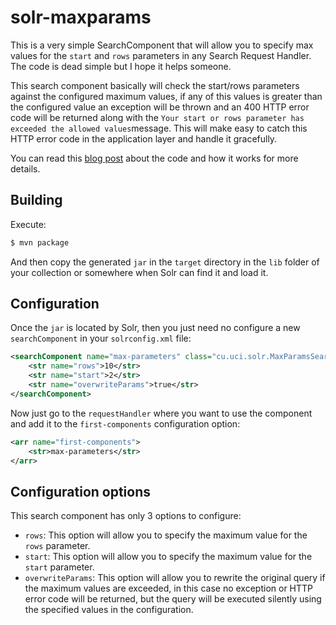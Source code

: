solr-maxparams
==============

This is a very simple SearchComponent that will allow you to specify max values for the `start` and `rows` parameters in any Search Request Handler. The code is dead simple but I hope it helps someone.

This search component basically will check the start/rows parameters against the configured maximum values, if any of this values is greater than the configured value an exception will be thrown and an 400 HTTP error code will be returned along with the `Your start or rows parameter has exceeded the allowed values`message. This will make easy to catch this HTTP error code in the application layer and handle it gracefully.

You can read this [blog post](https://jorgelbg.wordpress.com/2015/03/12/adding-some-safeguard-measures-to-solr-with-a-searchcomponent/) about the code and how it works for more details.

Building
--------

Execute:

```bash
$ mvn package
```

And then copy the generated `jar` in the `target` directory in the `lib` folder of your collection or somewhere when Solr can find it and load it.

Configuration
-------------
Once the `jar` is located by Solr, then you just need no configure a new `searchComponent` in your `solrconfig.xml` file:

```xml
<searchComponent name="max-parameters" class="cu.uci.solr.MaxParamsSearchComponent">
    <str name="rows">10</str>
    <str name="start">2</str>
    <str name="overwriteParams">true</str>
</searchComponent>
```
Now just go to the `requestHandler` where you want to use the component and add it to the `first-components` configuration option:

```xml
<arr name="first-components">
    <str>max-parameters</str>
</arr>
```

Configuration options
---------------------
This search component has only 3 options to configure:
* `rows`: This option will allow you to specify the maximum value for the `rows` parameter.
* `start`: This option will allow you to specify the maximum value for the `start` parameter.
* `overwriteParams`: This option will allow you to rewrite the original query if the maximum values are exceeded, in this case no exception or HTTP error code will be returned, but the query will be executed silently using the specified values in the configuration.
